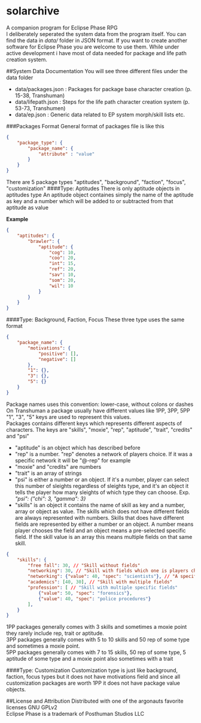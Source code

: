 solarchive
==========

A companion program for Eclipse Phase RPG  
I deliberately seperated the system data from the program itself. You can find the data in *data/* folder in JSON format. If you want to create another software for Eclipse Phase you are welcome to use them.
While under active development i have most of data needed for package and life path creation system.  

##System Data Documentation
You will see three different files under the data folder 
+ data/packages.json : Packages for package base character creation (p. 15-38, Transhuman)
+ data/lifepath.json : Steps for the life path character creation system (p. 53-73, Transhumen)
+ data/ep.json : Generic data related to EP system morph/skill lists etc.

###Packages Format
General format of packages file is like this
```json
{
    "package_type": {
        "package_name": {
            "attribute" : "value"
        }
    }
}
```
There are 5 package types "aptitudes", "background", "faction", "focus", "customization"
####Type: Aptitudes
There is only aptitude objects in aptitudes type
An aptitude object containes simply the name of the aptitude as key and a number which will be added to or subtracted from that aptitude as value  
  
**Example**
```json
{
    "aptitudes": {
        "brawler": {
            "aptitude": {
                "cog": 10,
                "coo": 20,
                "int": 15,
                "ref": 20,
                "sav": 10,
                "som": 20,
                "wil": 10
            }
        }
    }
}
```
####Type: Background, Faction, Focus
These three type uses the same format
```json
{
    "package_name": {
        "motivations": {
            "positive": [],
            "negative": []
        },
        "1": {},
        "3": {},
        "5": {}
    }
}
```
Package names uses this convention: lower-case, without colons or dashes  
On Transhuman a package usually have different values like 1PP, 3PP, 5PP "1", "3", "5" keys are used to represent this values.  
Packages contains different keys which represents different aspects of characters. The keys are "skills", "moxie", "rep", "aptitude", "trait", "credits" and "psi"  
+ "aptitude" is an object which has described before
+ "rep" is a number. "rep" denotes a network of players choice. If it was a specific network it will be "@-rep" for example
+ "moxie" and "credits" are numbers
+ "trait" is an array of strings
+ "psi" is either a number or an object. If it's a number, player can select this number of sleights regardless of sleights type, and it's an object it tells the player how many sleights of which type they can choose. Exp. *"psi": {"chi": 3, "gamma": 3}*
+ "skills" is an object it contains the name of skill as key and a number, array or object as value. The skills which does not have different fields are always represented with numbers. Skills that does have different fields are represented by either a number or an object. A number means player chooses the field and an object means a pre-selected specific field. If the skill value is an array this means multiple fields on that same skill.
```json
{
    "skills": {
        "free fall": 30, // "Skill without fields"
        "networking": 30, // "Skill with fields which one is players choice"
        "networking": {"value": 40, "spec": "scientists"}, // "A specific field"
        "academics": [40, 30], // "Skill with multiple fields"
        "profession": [ // "Skill with multiple specific fields"
            {"value": 50, "spec": "forensics"}, 
            {"value": 40, "spec": "police procedures"}
        ],
    }
}
```
  
1PP packages generally comes with 3 skills and sometimes a moxie point they rarely include rep, trait or aptitude.  
3PP packages generally comes with 5 to 10 skills and 50 rep of some type and sometimes a moxie point.  
5PP packages generally comes with 7 to 15 skills, 50 rep of some type, 5 aptitude of some type and a moxie point also sometimes with a trait

####Type: Customization
Customization type is just like background, faction, focus types but it does not have motivations field and since all customization packages are worth 1PP it does not have package value objects.

##License and Attribution
Distributed with one of the argonauts favorite licenses GNU GPLv2  
Eclipse Phase is a trademark of Posthuman Studios LLC
